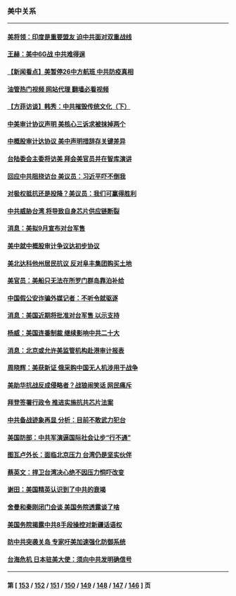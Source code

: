 ### 美中关系
---
#### [美将领：印度是重要盟友 迫中共面对双重战线](../../pages/nf1412576/n13811405.md?08272045) 
#### [王赫：美中6G战 中共难得逞](../../pages/nf1412576/n13811350.md?08272045) 
#### [【新闻看点】美暂停26中方航班 中共防疫真相](../../pages/nf1412576/n13811010.md?08272045) 
#### [油管热门视频 网站代理 翻墙必看视频](http://209.222.30.114:81/youtube.html?08272045)
#### [【方菲访谈】韩秀：中共摧毁传统文化（下）](../../pages/nf1412576/n13810993.md?08272045) 
#### [中美审计协议声明 美核心三诉求被抹掉两个](../../pages/nf1412576/n13810979.md?08272045) 
#### [中概股审计达协议 美中声明措辞存关键差异](../../pages/nf1412576/n13810973.md?08272045) 
#### [台陆委会主委将访美 拜会美官员并在智库演讲](../../pages/nf1412576/n13810778.md?08272045) 
#### [回应中共阻挠访台 美议员：习近平吓不倒我](../../pages/nf1412576/n13810941.md?08272045) 
#### [对极权抵抗还是投降？美议员：我们可赢得胜利](../../pages/nf1412576/n13810869.md?08272045) 
#### [中共威胁台湾 将导致自身芯片供应链断裂](../../pages/nf1412576/n13810928.md?08272045) 
#### [消息：美拟9月宣布对台军售](../../pages/nf1412576/n13810783.md?08272045) 
#### [美中就中概股审计争议达初步协议](../../pages/nf1412576/n13810874.md?08272045) 
#### [美北达科他州居民抗议 反对阜丰集团购买土地](../../pages/nf1412576/n13810771.md?08272045) 
#### [美官员：美船只无法在所罗门群岛靠泊补给](../../pages/nf1412576/n13810550.md?08272045) 
#### [中国假公安诈骗外媒记者：不听令就驱逐](../../pages/nf1412576/n13810359.md?08272045) 
#### [消息：美国近期将批准对台军售 以示支持](../../pages/nf1412576/n13810468.md?08272045) 
#### [杨威：美国连番制裁 继续影响中共二十大](../../pages/nf1412576/n13810387.md?08272045) 
#### [消息：北京或允许美监管机构赴港审计报表](../../pages/nf1412576/n13810238.md?08272045) 
#### [周晓辉：美获新证 俄采购中国无人机涉用于战争](../../pages/nf1412576/n13810279.md?08272045) 
#### [美助华抗战反成侵略者？战狼闹笑话 网民痛斥](../../pages/nf1412576/n13810107.md?08272045) 
#### [拜登签署行政令 推进实施抗共芯片法案](../../pages/nf1412576/n13810148.md?08272045) 
#### [中共备战迹象再显 分析：目前不敢武力犯台](../../pages/nf1412576/n13809682.md?08272045) 
#### [美国防部：中共军演逼国际社会让步“行不通”](../../pages/nf1412576/n13809806.md?08272045) 
#### [图瓦卢外长：面临北京压力 台湾仍是坚实伙伴](../../pages/nf1412576/n13809714.md?08272045) 
#### [蔡英文：捍卫台湾决心绝不因压力恫吓改变](../../pages/nf1412576/n13809665.md?08272045) 
#### [谢田：美国精英认识到了中共的衰竭](../../pages/nf1412576/n13809658.md?08272045) 
#### [舍曼和秦刚闭门会谈 美国务院透露谈了啥](../../pages/nf1412576/n13809463.md?08272045) 
#### [美国务院揭露中共8手段操控对新疆话语权](../../pages/nf1412576/n13809373.md?08272045) 
#### [防中共突袭关岛 专家吁美加速强化防御系统](../../pages/nf1412576/n13809190.md?08272045) 
#### [台海危机 日本驻美大使：须向中共发明确信号](../../pages/nf1412576/n13809271.md?08272045) 

---
#### 第 [ [153](./153.md?08272045) / [152](./152.md?08272045) / [151](./151.md?08272045) / [150](./150.md?08272045) / [149](./149.md?08272045) / [148](./148.md?08272045) / [147](./147.md?08272045) / [146](./146.md?08272045) ] 页
